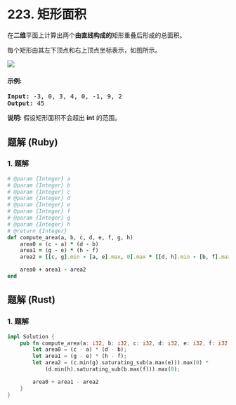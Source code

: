# 223. 矩形面积
在**二维**平面上计算出两个**由直线构成的**矩形重叠后形成的总面积。

每个矩形由其左下顶点和右上顶点坐标表示，如图所示。

![](https://assets.leetcode-cn.com/aliyun-lc-upload/uploads/2018/10/22/rectangle_area.png)

#### 示例:
<pre>
<strong>Input:</strong> -3, 0, 3, 4, 0, -1, 9, 2
<strong>Output:</strong> 45
</pre>

**说明:** 假设矩形面积不会超出 **int** 的范围。

## 题解 (Ruby)

### 1. 题解
```Ruby
# @param {Integer} a
# @param {Integer} b
# @param {Integer} c
# @param {Integer} d
# @param {Integer} e
# @param {Integer} f
# @param {Integer} g
# @param {Integer} h
# @return {Integer}
def compute_area(a, b, c, d, e, f, g, h)
    area0 = (c - a) * (d - b)
    area1 = (g - e) * (h - f)
    area2 = [[c, g].min - [a, e].max, 0].max * [[d, h].min - [b, f].max, 0].max

    area0 + area1 - area2
end
```

## 题解 (Rust)

### 1. 题解
```Rust
impl Solution {
    pub fn compute_area(a: i32, b: i32, c: i32, d: i32, e: i32, f: i32, g: i32, h: i32) -> i32 {
        let area0 = (c - a) * (d - b);
        let area1 = (g - e) * (h - f);
        let area2 = (c.min(g).saturating_sub(a.max(e))).max(0) *
            (d.min(h).saturating_sub(b.max(f))).max(0);

        area0 + area1 - area2
    }
}
```
